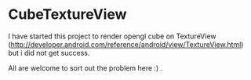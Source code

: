 # CubeTextureView


I have started this project to render opengl cube on TextureView (http://developer.android.com/reference/android/view/TextureView.html) 
but i did not get success. 

All are welcome to sort out the problem here :) . 